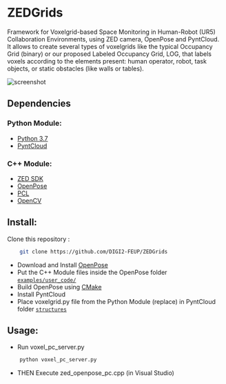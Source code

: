 # ZEDGrids
Framework for Voxelgrid-based Space Monitoring in Human-Robot (UR5) Collaboration Environments, using ZED camera, OpenPose and PyntCloud. It allows to create several types of voxelgrids like the typical Occupancy Grid (binary) or our proposed Labeled Occupancy Grid, LOG, that labels voxels according to the elements present: human operator, robot, task objects, or static obstacles (like walls or tables).

![screenshot](images/diagram.jpeg)

## Dependencies
### Python Module:
* [Python 3.7](https://www.python.org/downloads/release/python-37/)
* [PyntCloud](https://pyntcloud.readthedocs.io/en/latest/)
### C++ Module:
* [ZED SDK](https://www.stereolabs.com/developers/release/)
* [OpenPose](https://github.com/CMU-Perceptual-Computing-Lab/openpose)
* [PCL](http://www.pointclouds.org/downloads/)
* [OpenCV](https://opencv.org/)

## Install:
Clone this repository :
```bash
    git clone https://github.com/DIGI2-FEUP/ZEDGrids
```
- Download and Install [OpenPose](https://github.com/CMU-Perceptual-Computing-Lab/openpose)
- Put the C++ Module files inside the OpenPose folder [`examples/user_code/`](https://github.com/CMU-Perceptual-Computing-Lab/openpose/tree/master/examples/user_code)
- Build OpenPose using [CMake](https://cmake.org/download/)
- Install PyntCloud
- Place voxelgrid.py file from the Python Module (replace) in PyntCloud folder [`structures`](https://github.com/daavoo/pyntcloud/tree/master/pyntcloud/structures)

## Usage:
- Run voxel_pc_server.py 
```bash
    python voxel_pc_server.py
```
- THEN Execute zed_openpose_pc.cpp (in Visual Studio)

